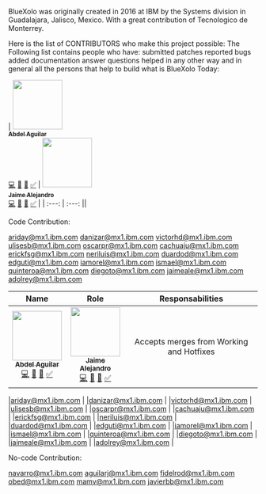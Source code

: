 BlueXolo was originally created in 2016 at IBM by the Systems division in Guadalajara, Jalisco, Mexico.
With a great contribution of Tecnologico de Monterrey.

Here is the list of CONTRIBUTORS who make this project possible:
The Following list contains people who have: 
    submitted patches
    reported bugs
    added documentation
    answer questions
    helped in any other way
    and in general all the persons that help to build what is BlueXolo Today:


<!-- ALL-CONTRIBUTORS-LIST:START - Do not remove or modify this section -->
<!-- prettier-ignore -->
| [<img src="https://avatars3.githubusercontent.com/u/39574410?s=400&v=4" width="100px;"/><br /><sub><b>Abdel Aguilar</b></sub>](https://github.com/abdelmaster)<br />[💻](https://github.com/IBM/BlueXolo/commits?author=abdelmaster) [📖]() [👀](#review-abdelmaster "Reviewed Pull Requests") [✅]() | [<img src="https://avatars2.githubusercontent.com/u/45430016?s=400&v=4" width="100px;"/><br /><sub><b>Jaime Alejandro</b></sub>](https://github.com/jarryfull)<br />[💻](https://github.com/IBM/BlueXolo/commits?author=jarryfull) [📖]() [👀](#review-jarryfull "Reviewed Pull Requests") [✅]() |
| :---: | :---: || 

<!-- ALL-CONTRIBUTORS-LIST:END -->


Code Contribution:

ariday@mx1.ibm.com
danizar@mx1.ibm.com
victorhd@mx1.ibm.com
ulisesb@mx1.ibm.com
oscarpr@mx1.ibm.com
cachuaju@mx1.ibm.com
erickfsg@mx1.ibm.com
neriluis@mx1.ibm.com
duardod@mx1.ibm.com
edguti@mx1.ibm.com
iamorel@mx1.ibm.com
ismael@mx1.ibm.com
quinteroa@mx1.ibm.com
diegoto@mx1.ibm.com
jaimeale@mx1.ibm.com
adolrey@mx1.ibm.com

| Name | Role | Responsabilities |
| :---: | :---: | :---: |
| [<img src="https://avatars3.githubusercontent.com/u/39574410?s=400&v=4" width="100px;"/><br /><sub><b>Abdel Aguilar</b></sub>](https://github.com/abdelmaster)<br />[💻](https://github.com/IBM/BlueXolo/commits?author=abdelmaster) [📖]() [👀](#review-abdelmaster "Reviewed Pull Requests") [✅]()   | [<img src="https://avatars2.githubusercontent.com/u/45430016?s=400&v=4" width="100px;"/><br /><sub><b>Jaime Alejandro</b></sub>](https://github.com/jarryfull)<br />[💻](https://github.com/IBM/BlueXolo/commits?author=jarryfull) [📖]() [👀](#review-jarryfull "Reviewed Pull Requests") [✅]()     | Accepts merges from Working and Hotfixes    |


|ariday@mx1.ibm.com |
|danizar@mx1.ibm.com |
|victorhd@mx1.ibm.com |
|ulisesb@mx1.ibm.com |
|oscarpr@mx1.ibm.com |
|cachuaju@mx1.ibm.com |
|erickfsg@mx1.ibm.com |
|neriluis@mx1.ibm.com |
|duardod@mx1.ibm.com |
|edguti@mx1.ibm.com |
|iamorel@mx1.ibm.com |
|ismael@mx1.ibm.com |
|quinteroa@mx1.ibm.com |
|diegoto@mx1.ibm.com |
|jaimeale@mx1.ibm.com |
|adolrey@mx1.ibm.com |

No-code Contribution:

navarro@mx1.ibm.com
aguilarj@mx1.ibm.com
fidelrod@mx1.ibm.com
obed@mx1.ibm.com
mamv@mx1.ibm.com
javierbb@mx1.ibm.com
